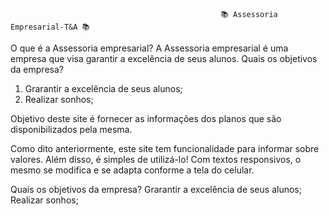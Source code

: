                                                    📚 Assessoria Empresarial-T&A 📚
O que é a Assessoria empresarial?
A Assessoria empresarial é uma empresa que visa garantir a excelência de seus alunos.
Quais os objetivos da empresa?
1. Grarantir a excelência de seus alunos;
2. Realizar sonhos;

Objetivo deste site é fornecer as informações dos planos que são disponibilizados pela mesma.

Como dito anteriormente, este site tem funcionalidade para informar sobre valores. Além disso, é simples de utilizá-lo!
Com textos responsivos, o mesmo se modifica e se adapta conforme a tela do celular.

Quais os objetivos da empresa?
Grarantir a excelência de seus alunos;
Realizar sonhos;
